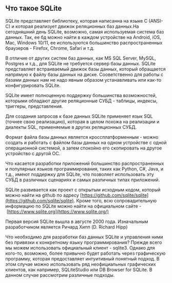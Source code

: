 ## Что такое SQLite

SQLite представляет библиотеку, которая написанна на языке C (ANSI-C) и которая реализует движок реляционных баз данных.На сегодняшний день SQLite, возможно, самая используемая система баз данных. Так, ее бд можно найти в каждом устройстве на Android, iOS, Mac, Windows 10/11, ее используются большинство распространенных браузеров - Firefox, Chrome, Safari и т.д.

В отличие от других систем баз данных, как MS SQL Server, MySQL, Postgres и т.д., для SQLite не требуется сервер базы данных. SQLite представляет встраиваемый движок базы данных, который обращается напрямую к файлу базы данных на диске. Сооветственно для работы с базами данных нам не надо явным образом устанавливать или как-то конфигурировать SQLite.

SQLite имеет полноценную поддержку большинства возможностей, которыми обладают другие реляционные СУБД - таблицы, индексы, триггеры, представления.

Для создания запросов к базе данных SQLite применяет язык SQL (точнее свою реализацию), которая в целом похожа на реализации и диалекты SQL, применяемые в других реляционных СУБД.

Формат файла базы данных является кроссплатформенным - можно создать и работать с файлом базы данных на одном устройстве с одной операционной системой, а затем спокойно его скопировать на другое устройство с другой ОС.

Что касается разработки приложений большинство распространенных и популярных языков программирования, таких как Python, C#, Java, и т.д., имеют поддержку для SQLite, что позволяет использовать эту СУБД в различных сценариях и самых различных типах приложений.

SQLite развивается как проект с открытым исходным кодом, который можно найти на github по адресу [https://github.com/sqlite/sqlite](https://github.com/sqlite/sqlite). Кроме того, всю сопровадительную информацию по SQLite можно найти на официальном сайте - [https://www.sqlite.org](https://www.sqlite.org/)

Первая версия SQLite вышла в августе 2000 года. Изначальным разработчиком является Ричард Хипп (D. Richard Hipp)

Что необходимо для разработки баз данных SQLite и управления ними без привязки к конкретному языку программирования? Прежде всего мы можем использовать официальный клиент - sqlite3. Однако для кого-то, возможно, более привычно будет работать через графическую программу, которая предоставляет интуитивный понятный подход. В этом случае можно использовать ряд неофициальных графических клиентов, как например, SQLiteStudio или DB Browser for SQLite. В данном случае рассмотрим различные подходы.